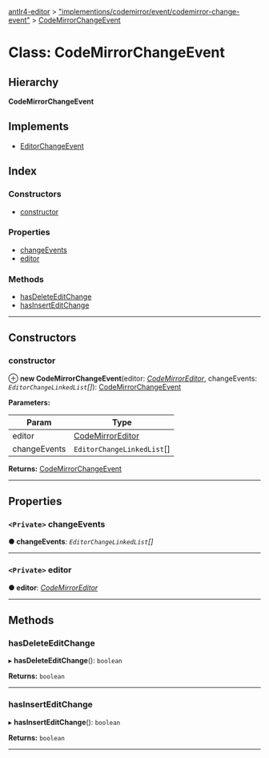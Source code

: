 [antlr4-editor](../README.md) > ["implementions/codemirror/event/codemirror-change-event"](../modules/_implementions_codemirror_event_codemirror_change_event_.md) > [CodeMirrorChangeEvent](../classes/_implementions_codemirror_event_codemirror_change_event_.codemirrorchangeevent.md)

# Class: CodeMirrorChangeEvent

## Hierarchy

**CodeMirrorChangeEvent**

## Implements

* [EditorChangeEvent](../interfaces/_event_editor_change_event_.editorchangeevent.md)

## Index

### Constructors

* [constructor](_implementions_codemirror_event_codemirror_change_event_.codemirrorchangeevent.md#constructor)

### Properties

* [changeEvents](_implementions_codemirror_event_codemirror_change_event_.codemirrorchangeevent.md#changeevents)
* [editor](_implementions_codemirror_event_codemirror_change_event_.codemirrorchangeevent.md#editor)

### Methods

* [hasDeleteEditChange](_implementions_codemirror_event_codemirror_change_event_.codemirrorchangeevent.md#hasdeleteeditchange)
* [hasInsertEditChange](_implementions_codemirror_event_codemirror_change_event_.codemirrorchangeevent.md#hasinserteditchange)

---

## Constructors

<a id="constructor"></a>

###  constructor

⊕ **new CodeMirrorChangeEvent**(editor: *[CodeMirrorEditor](_implementions_codemirror_codemirror_editor_.codemirroreditor.md)*, changeEvents: *`EditorChangeLinkedList`[]*): [CodeMirrorChangeEvent](_implementions_codemirror_event_codemirror_change_event_.codemirrorchangeevent.md)

**Parameters:**

| Param | Type |
| ------ | ------ |
| editor | [CodeMirrorEditor](_implementions_codemirror_codemirror_editor_.codemirroreditor.md) |
| changeEvents | `EditorChangeLinkedList`[] |

**Returns:** [CodeMirrorChangeEvent](_implementions_codemirror_event_codemirror_change_event_.codemirrorchangeevent.md)

___

## Properties

<a id="changeevents"></a>

### `<Private>` changeEvents

**● changeEvents**: *`EditorChangeLinkedList`[]*

___
<a id="editor"></a>

### `<Private>` editor

**● editor**: *[CodeMirrorEditor](_implementions_codemirror_codemirror_editor_.codemirroreditor.md)*

___

## Methods

<a id="hasdeleteeditchange"></a>

###  hasDeleteEditChange

▸ **hasDeleteEditChange**(): `boolean`

**Returns:** `boolean`

___
<a id="hasinserteditchange"></a>

###  hasInsertEditChange

▸ **hasInsertEditChange**(): `boolean`

**Returns:** `boolean`

___

